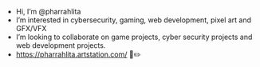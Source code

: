 -  Hi, I’m @pharrahlita
-  I’m interested in cybersecurity, gaming, web development, pixel art and GFX/VFX
-  I’m looking to collaborate on game projects, cyber security projects and web development projects.
-  https://pharrahlita.artstation.com/ 🎨✏️
